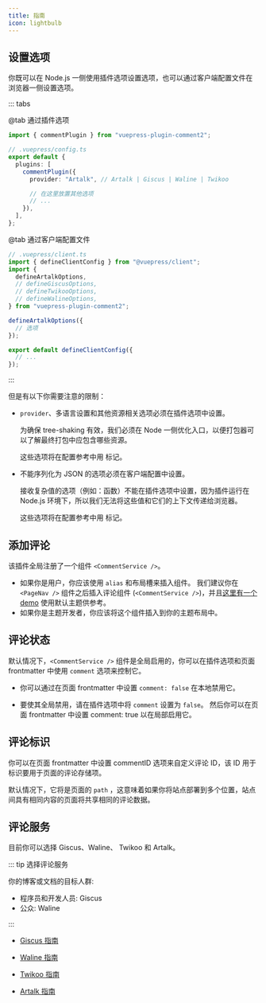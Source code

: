 ```yaml
---
title: 指南
icon: lightbulb
---
```


## 设置选项

你既可以在 Node.js 一侧使用插件选项设置选项，也可以通过客户端配置文件在浏览器一侧设置选项。

::: tabs

@tab 通过插件选项

```ts
import { commentPlugin } from "vuepress-plugin-comment2";

// .vuepress/config.ts
export default {
  plugins: [
    commentPlugin({
      provider: "Artalk", // Artalk | Giscus | Waline | Twikoo

      // 在这里放置其他选项
      // ...
    }),
  ],
};
```

@tab 通过客户端配置文件

```ts
// .vuepress/client.ts
import { defineClientConfig } from "@vuepress/client";
import {
  defineArtalkOptions,
  // defineGiscusOptions,
  // defineTwikooOptions,
  // defineWalineOptions,
} from "vuepress-plugin-comment2";

defineArtalkOptions({
  // 选项
});

export default defineClientConfig({
  // ...
});
```

:::

但是有以下你需要注意的限制：

- `provider`、多语言设置和其他资源相关选项必须在插件选项中设置。

  为确保 tree-shaking 有效，我们必须在 Node 一侧优化入口，以便打包器可以了解最终打包中应包含哪些资源。

  这些选项将在配置参考中用 <Badge text="仅限插件选项" type="warning"/> 标记。

- 不能序列化为 JSON 的选项必须在客户端配置中设置。

  接收复杂值的选项（例如：函数）不能在插件选项中设置，因为插件运行在 Node.js 环境下，所以我们无法将这些值和它们的上下文传递给浏览器。

  这些选项将在配置参考中用 <Badge text="仅限客户端配置" type="warning"/> 标记。

## 添加评论

该插件全局注册了一个组件 `<CommentService />`。

- 如果你是用户，你应该使用 `alias` 和布局槽来插入组件。 我们建议你在 `<PageNav />` 组件之后插入评论组件 (`<CommentService />`)，并且[这里有一个 demo](../demo.md) 使用默认主题供参考。
- 如果你是主题开发者，你应该将这个组件插入到你的主题布局中。

## 评论状态

默认情况下，`<CommentService />` 组件是全局启用的，你可以在插件选项和页面 frontmatter 中使用 `comment` 选项来控制它。

- 你可以通过在页面 frontmatter 中设置 `comment: false` 在本地禁用它。

- 要使其全局禁用，请在插件选项中将 `comment` 设置为 `false`。 然后你可以在页面 frontmatter 中设置 comment: true 以在局部启用它。

## 评论标识

你可以在页面 frontmatter 中设置 commentID 选项来自定义评论 ID，该 ID 用于标识要用于页面的评论存储项。

默认情况下，它将是页面的 `path` ，这意味着如果你将站点部署到多个位置，站点间具有相同内容的页面将共享相同的评论数据。

## 评论服务

目前你可以选择 Giscus、Waline、 Twikoo 和 Artalk。

::: tip 选择评论服务

你的博客或文档的目标人群:

- 程序员和开发人员: Giscus
- 公众: Waline

:::

- [Giscus 指南](giscus.md)

- [Waline 指南](waline.md)

- [Twikoo 指南](twikoo.md)

- [Artalk 指南](artalk.md)
